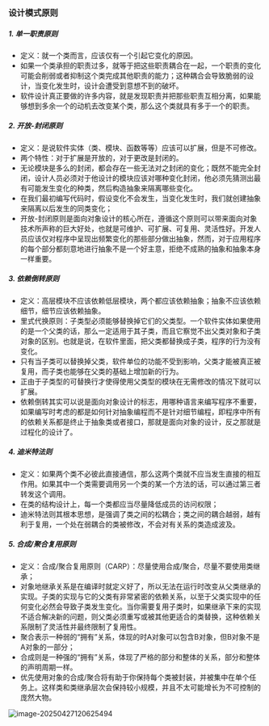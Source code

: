### 设计模式原则

##### 1. 单一职责原则

- 定义：就一个类而言，应该仅有一个引起它变化的原因。
- 如果一个类承担的职责过多，就等于把这些职责耦合在一起，一个职责的变化可能会削弱或者抑制这个类完成其他职责的能力；这种耦合会导致脆弱的设计，当变化发生时，设计会遭受到意想不到的破坏。
- 软件设计真正要做的许多内容，就是发现职责并把那些职责互相分离，如果能够想到多余一个的动机去改变某个类，那么这个类就具有多于一个的职责。

##### 2. 开放-封闭原则

- 定义：是说软件实体（类、模块、函数等等）应该可以扩展，但是不可修改。
- 两个特性：对于扩展是开放的，对于更改是封闭的。
- 无论模块是多么的封闭，都会存在一些无法对之封闭的变化；既然不能完全封闭，设计人员必须对于他设计的模块应该对哪种变化封闭，他必须先猜测出最有可能发生变化的种类，然后构造抽象来隔离哪些变化。
- 在我们最初编写代码时，假设变化不会发生，当变化发生时，我们就创建抽象来隔离以后发生的同类变化；
- 开放-封闭原则是面向对象设计的核心所在，遵循这个原则可以带来面向对象技术所声称的巨大好处，也就是可维护、可扩展、可复用、灵活性好。开发人员应该仅对程序中呈现出频繁变化的那些部分做出抽象，然而，对于应用程序的每个部分都刻意地进行抽象不是一个好主意，拒绝不成熟的抽象和抽象本身一样重要。

##### 3. 依赖倒转原则

- 定义：高层模块不应该依赖低层模块，两个都应该依赖抽象；抽象不应该依赖细节，细节应该依赖抽象。
- 里式代换原则：子类型必须能够替换掉它们的父类型。一个软件实体如果使用的是一个父类的话，那么一定适用于其子类，而且它察觉不出父类对象和子类对象的区别。也就是说，在软件里面，把父类都替换成子类，程序的行为没有变化。
- 只有当子类可以替换掉父类，软件单位的功能不受到影响，父类才能被真正被复用，而子类也能够在父类的基础上增加新的行为。
- 正由于子类型的可替换行才使得使用父类型的模块在无需修改的情况下就可以扩展。
- 依赖倒转其实可以说是面向对象设计的标志，用哪种语言来编写程序不重要，如果编写时考虑的都是如何针对抽象编程而不是针对细节编程，即程序中所有的依赖关系都是终止于抽象类或者接口，那就是面向对象的设计，反之那就是过程化的设计了。

##### 4. 迪米特法则

- 定义：如果两个类不必彼此直接通信，那么这两个类就不应当发生直接的相互作用。如果其中一个类需要调用另一个类的某一个方法的话，可以通过第三者转发这个调用。
- 在类的结构设计上，每一个类都应当尽量降低成员的访问权限；
- 迪米特法则其根本思想，是强调了类之间的松耦合；类之间的耦合越弱，越有利于复用，一个处在弱耦合的类被修改，不会对有关系的类造成波及。

##### 5. 合成/聚合复用原则

- 定义：合成/聚合复用原则（CARP）：尽量使用合成/聚合，尽量不要使用类继承；
- 对象地继承关系是在编译时就定义好了，所以无法在运行时改变从父类继承的实现。子类的实现与它的父类有非常紧密的依赖关系，以至于父类实现中的任何变化必然会导致子类发生变化。当你需要复用子类时，如果继承下来的实现不适合解决新的问题，则父类必须重写或被其他更适合的类替换，这种依赖关系限制了灵活性并最终限制了复用性。
- 聚合表示一种弱的“拥有”关系，体现的时A对象可以包含B对象，但B对象不是A对象的一部分；
- 合成则是一种强的“拥有”关系，体现了严格的部分和整体的关系，部分和整体的声明周期一样。
- 优先使用对象的合成/聚合将有助于你保持每个类被封装，并被集中在单个任务上。这样类和类继承层次会保持较小规模，并且不太可能增长为不可控制的庞然大物。

![image-20250427120625494](D:\学习\设计模式\code\designPattern\doc\images\image-20250427120625494.png)


